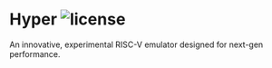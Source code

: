 Hyper
![license](https://img.shields.io/github/license/hqnna/hyper?style=flat-square)
================================================================================

An innovative, experimental RISC-V emulator designed for next-gen performance.
